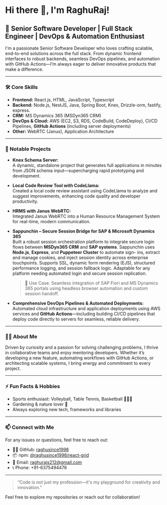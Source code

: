 # Hi there 👋, I'm RaghuRaj!

## 🚀 Senior Software Developer | Full Stack Engineer | DevOps & Automation Enthusiast

I'm a passionate Senior Software Developer who loves crafting scalable, end-to-end solutions across the full stack. From dynamic frontend interfaces to robust backends, seamless DevOps pipelines, and automation with GitHub Actions—I’m always eager to deliver innovative products that make a difference.

---

### 🛠️ Core Skills

- **Frontend:** React.js, HTML, JavaScript, Typescript  
- **Backend:** Node.js, NestJS, Java, Spring Boot, Knex, Drizzle-orm, fastify, express.  
- **CRM:** MS Dynamics 365 (MSDyn365 CRM)  
- **DevOps & Cloud:** AWS (EC2, S3, RDS, CodeBuild, CodeDeploy), CI/CD Pipelines, **GitHub Actions** (including server deployments)  
- **Other:** WebRTC (Janus), Application Architecture  

---

### 🌟 Notable Projects

- **Knex Schema Server:**  
  A dynamic, standalone project that generates full applications in minutes from JSON schema input—supercharging rapid prototyping and development.

- **Local Code Review Tool with CodeLlama:**  
  Created a local code review assistant using CodeLlama to analyze and suggest improvements, enhancing code quality and developer productivity.

- **HRMS with Janus WebRTC:**  
  Integrated Janus WebRTC into a Human Resource Management System for real-time, modern communication.

- **Sappunchin – Secure Session Bridge for SAP & Microsoft Dynamics 365**  
  Built a robust session orchestration platform to integrate secure login flows between **MSDyn365 CRM** and **SAP systems**. Sappunchin uses **Node.js**, **Express**, and **Puppeteer Cluster** to automate sign-    ins, extract and manage cookies, and inject session identity across enterprise touchpoints. Supports SSL, dynamic form rendering (EJS), structured performance logging, and session fallback logic. Adaptable for    any platform needing automated login and secure session replication.

  > 🔐 Use Case: Seamless integration of SAP Fiori and MS Dynamics 365 portals using headless browser automation and custom session handoff.


- **Comprehensive DevOps Pipelines & Automated Deployments:**  
  Automated cloud infrastructure and application deployments using AWS services and **GitHub Actions**—including building CI/CD pipelines that deploy code directly to servers for seamless, reliable delivery.

---

### 🧑‍💻 About Me

Driven by curiosity and a passion for solving challenging problems, I thrive in collaborative teams and enjoy mentoring developers. Whether it’s developing a new feature, automating workflows with GitHub Actions, or architecting scalable systems, I bring energy and commitment to every project.

---

### ⚡ Fun Facts & Hobbies

- Sports enthusiast: Volleyball, Table Tennis, Basketball 🏐🏓🏀  
- Gardening & nature lover 🌱  
- Always exploring new tech, frameworks and libraries

---

### 📫 Connect with Me
For any issues or questions, feel free to reach out:

- 🧑‍💻 GitHub: [raghusince1998](https://github.com/raghusince1998)
- 📦 npm: [@raghusince1998/react-grid](https://www.npmjs.com/package/@raghusince1998/react-grid)
- 📧 Email: [raghurajs212@gmail.com](mailto:raghurajs212@gmail.com)
- 📞 Phone: +91-6375494476

<!-- Optionally add LinkedIn, Twitter, or other social links below -->
<!-- [LinkedIn](#) | [Twitter](#) | [Portfolio](#) -->

---

> “Code is not just my profession—it's my playground for creativity and innovation.”

Feel free to explore my repositories or reach out for collaboration!

